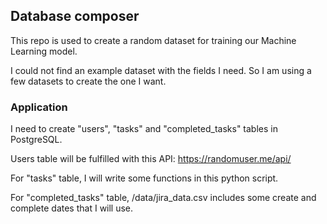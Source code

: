 ## Database composer

This repo is used to create a random dataset for training our Machine Learning model.

I could not find an example dataset with the fields I need. So I am using a few datasets to create the one I want.

### Application

I need to create "users", "tasks" and "completed_tasks" tables in PostgreSQL.

Users table will be fulfilled with this API: https://randomuser.me/api/

For "tasks" table, I will write some functions in this python script.

For "completed_tasks" table, /data/jira_data.csv includes some create and complete dates that I will use.
